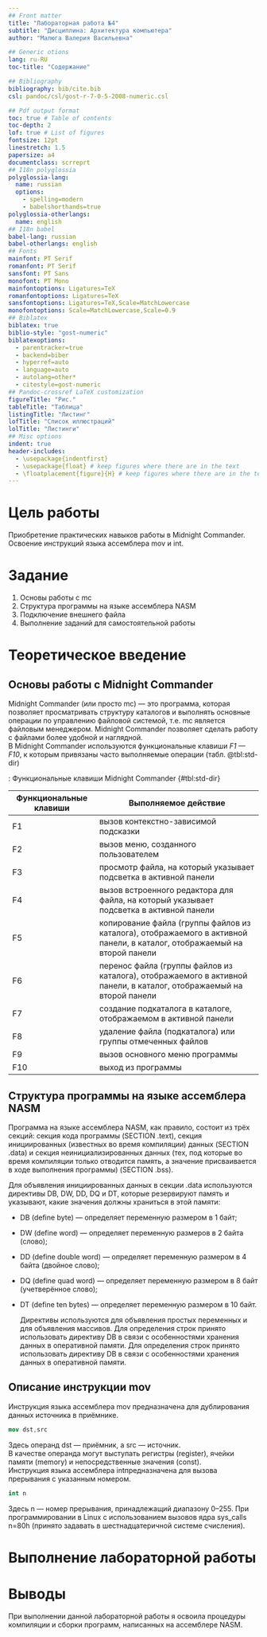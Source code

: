 ```yaml
---
## Front matter
title: "Лабораторная работа №4"
subtitle: "Дисциплина: Архитектура компьютера"
author: "Малюга Валерия Васильевна"

## Generic otions
lang: ru-RU
toc-title: "Содержание"

## Bibliography
bibliography: bib/cite.bib
csl: pandoc/csl/gost-r-7-0-5-2008-numeric.csl

## Pdf output format
toc: true # Table of contents
toc-depth: 2
lof: true # List of figures
fontsize: 12pt
linestretch: 1.5
papersize: a4
documentclass: scrreprt
## I18n polyglossia
polyglossia-lang:
  name: russian
  options:
	- spelling=modern
	- babelshorthands=true
polyglossia-otherlangs:
  name: english
## I18n babel
babel-lang: russian
babel-otherlangs: english
## Fonts
mainfont: PT Serif
romanfont: PT Serif
sansfont: PT Sans
monofont: PT Mono
mainfontoptions: Ligatures=TeX
romanfontoptions: Ligatures=TeX
sansfontoptions: Ligatures=TeX,Scale=MatchLowercase
monofontoptions: Scale=MatchLowercase,Scale=0.9
## Biblatex
biblatex: true
biblio-style: "gost-numeric"
biblatexoptions:
  - parentracker=true
  - backend=biber
  - hyperref=auto
  - language=auto
  - autolang=other*
  - citestyle=gost-numeric
## Pandoc-crossref LaTeX customization
figureTitle: "Рис."
tableTitle: "Таблица"
listingTitle: "Листинг"
lofTitle: "Список иллюстраций"
lolTitle: "Листинги"
## Misc options
indent: true
header-includes:
  - \usepackage{indentfirst}
  - \usepackage{float} # keep figures where there are in the text
  - \floatplacement{figure}{H} # keep figures where there are in the text
---
```


# Цель работы

  Приобретение практических навыков работы в Midnight Commander. Освоение инструкций языка ассемблера mov и int.  

# Задание

1. Основы работы с mc  
2. Структура программы на языке ассемблера NASM  
3. Подключение внешнего файла  
4. Выполнение заданий для самостоятельной работы  


# Теоретическое введение

## Основы работы с Midnight Commander

  Midnight Commander (или просто mc) — это программа, которая позволяет просматривать структуру каталогов и выполнять основные операции по управлению файловой системой, т.е. mc является файловым менеджером. Midnight Commander позволяет сделать работу с файлами более удобной и наглядной.  
 В Midnight Commander используются функциональные клавиши _F1 — F10_, к которым привязаны часто выполняемые операции (табл. @tbl:std-dir)  

: Функциональные клавиши Midnight Commander {#tbl:std-dir}

| Функциональные клавиши | Выполняемое действие                                                                                                     |
|------------------------|--------------------------------------------------------------------------------------------------------------------------|
| F1                     | вызов контекстно-зависимой подсказки                                                                                     |
| F2                     | вызов меню, созданного пользователем                                                                                     |
| F3                     | просмотр файла, на который указывает подсветка в активной панели                                                         |
| F4                     | вызов встроенного редактора для файла, на который указывает подсветка в активной панели                                  |
| F5                     | копирование файла (группы файлов из каталога), отображаемого в активной панели, в каталог, отображаемый на второй панели |
| F6                     | перенос файла (группы файлов из каталога), отображаемого в активной панели, в каталог, отображаемый на второй панели     |
| F7                     | создание подкаталога в каталоге, отображаемом в активной панели                                                          |
| F8                     | удаление файла (подкаталога) или группы отмеченных файлов                                                                |
| F9                     | вызов основного меню программы                                                                                           |
| F10                    | выход из программы                                                                                                       |  



## Структура программы на языке ассемблера NASM   


  Программа на языке ассемблера NASM, как правило, состоит из трёх секций: секция кода программы (SECTION .text), секция инициированных (известных во время компиляции) данных (SECTION .data) и секция неинициализированных данных (тех, под которые во время компиляции только отводится память, а значение присваивается в ходе выполнения программы) (SECTION .bss).  

  Для объявления инициированных данных в секции .data используются директивы DB, DW, DD, DQ и DT, которые резервируют память и указывают, какие значения должны храниться в этой памяти:  

- DB (define byte) — определяет переменную размером в 1 байт;  
- DW (define word) — определяет переменную размеров в 2 байта (слово);  
- DD (define double word) — определяет переменную размером в 4 байта (двойное слово);  
- DQ (define quad word) — определяет переменную размером в 8 байт (учетверённое слово);  
- DT (define ten bytes) — определяет переменную размером в 10 байт. 

  Директивы используются для объявления простых переменных и для объявления массивов. Для определения строк принято использовать директиву DB в связи с особенностями хранения данных в оперативной памяти. Для определения строк принято использовать директиву DB в связи с особенностями хранения данных в оперативной памяти.  

## Описание инструкции mov 

  Инструкция языка ассемблера mov предназначена для дублирования данных источника в приёмнике.   
```NASM
mov dst,src
```
  Здесь операнд dst — приёмник, а src — источник.  
  В качестве операнда могут выступать регистры (register), ячейки памяти (memory) и непосредственные значения (const).  
Инструкция языка ассемблера intпредназначена для вызова прерывания с указанным номером.   
```NASM
int n
```
Здесь n — номер прерывания, принадлежащий диапазону 0–255. При программировании в Linux с использованием вызовов ядра sys_calls n=80h (принято задавать в шестнадцатеричной системе счисления).  

## 

# Выполнение лабораторной работы 

## 


# Выводы

  При выполнении данной лабораторной работы я освоила процедуры компиляции и сборки программ, написанных на ассемблере NASM.  


